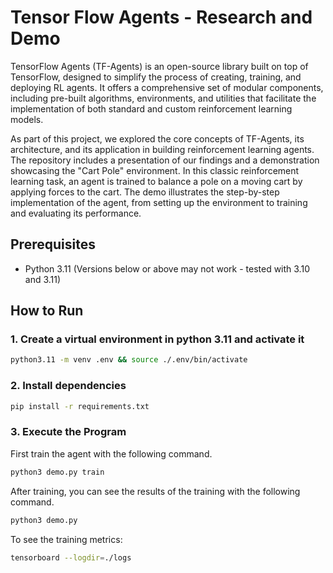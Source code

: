 # Tensor Flow Agents - Research and Demo
TensorFlow Agents (TF-Agents) is an open-source library built on top of TensorFlow, designed to simplify the process of creating, training, and deploying RL agents. It offers a comprehensive set of modular components, including pre-built algorithms, environments, and utilities that facilitate the implementation of both standard and custom reinforcement learning models.

As part of this project, we explored the core concepts of TF-Agents, its architecture, and its application in building reinforcement learning agents. The repository includes a presentation of our findings and a demonstration showcasing the "Cart Pole" environment. In this classic reinforcement learning task, an agent is trained to balance a pole on a moving cart by applying forces to the cart. The demo illustrates the step-by-step implementation of the agent, from setting up the environment to training and evaluating its performance.

## Prerequisites
* Python 3.11 (Versions below or above may not work - tested with 3.10 and 3.11)

## How to Run
### 1. Create a virtual environment in python 3.11 and activate it
```bash
python3.11 -m venv .env && source ./.env/bin/activate
```

### 2. Install dependencies
```bash
pip install -r requirements.txt 
```

### 3. Execute the Program
First train the agent with the following command.
```bash
python3 demo.py train
```

After training, you can see the results of the training with the following command.
```bash
python3 demo.py
```

To see the training metrics:
```bash
tensorboard --logdir=./logs
```
